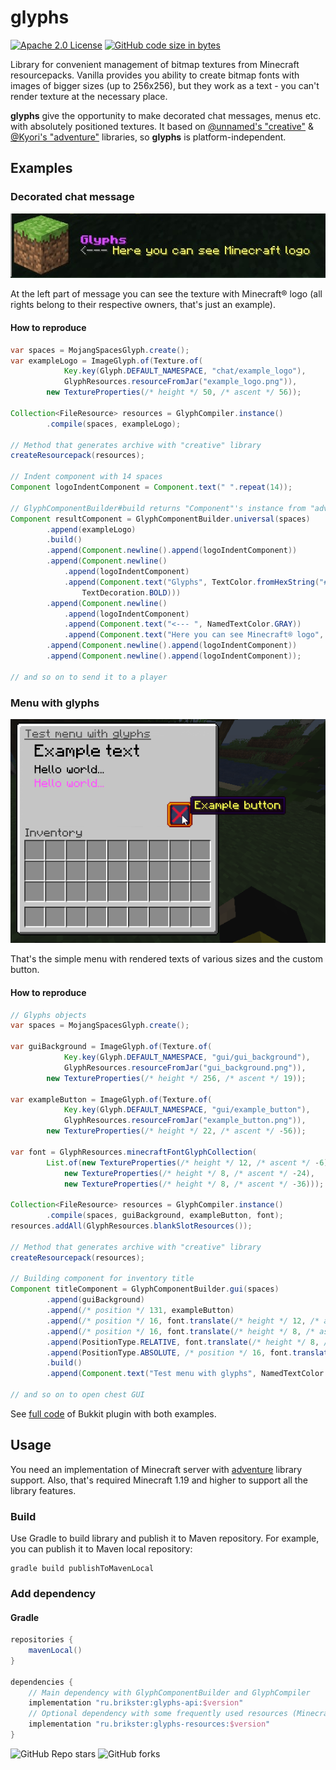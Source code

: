 # glyphs
[![Apache 2.0 License](https://img.shields.io/badge/license-Apache%202.0-blue)](LICENSE.md)
[![GitHub code size in bytes](https://img.shields.io/github/languages/code-size/Brikster/glyphs?color=yellow)](https://github.com/Brikster/glyphs/archive/master.zip)

Library for convenient management of bitmap textures from Minecraft resourcepacks.
Vanilla provides you ability to create bitmap fonts with images of bigger sizes (up to 256x256),
but they work as a text - you can't render texture at the necessary place.

**glyphs** give the opportunity to make decorated chat messages, menus etc. with absolutely
positioned textures. It based on [@unnamed's "creative"](https://github.com/unnamed/creative) & [@Kyori's "adventure"](https://github.com/KyoriPowered/adventure) libraries,
so **glyphs** is platform-independent.

## Examples

### Decorated chat message
![Decorated chat message](markdown/example_message.png)

At the left part of message you can see the texture with Minecraft® logo 
(all rights belong to their respective owners, that's just an example).

#### How to reproduce

```java
var spaces = MojangSpacesGlyph.create();
var exampleLogo = ImageGlyph.of(Texture.of(
            Key.key(Glyph.DEFAULT_NAMESPACE, "chat/example_logo"),
            GlyphResources.resourceFromJar("example_logo.png")),
        new TextureProperties(/* height */ 50, /* ascent */ 56));

Collection<FileResource> resources = GlyphCompiler.instance()
        .compile(spaces, exampleLogo);

// Method that generates archive with "creative" library
createResourcepack(resources);

// Indent component with 14 spaces
Component logoIndentComponent = Component.text(" ".repeat(14));

// GlyphComponentBuilder#build returns "Component"'s instance from "adventure" library
Component resultComponent = GlyphComponentBuilder.universal(spaces)
        .append(exampleLogo)
        .build()
        .append(Component.newline().append(logoIndentComponent))
        .append(Component.newline()
            .append(logoIndentComponent)
            .append(Component.text("Glyphs", TextColor.fromHexString("#d84aff"), 
                TextDecoration.BOLD)))
        .append(Component.newline()
            .append(logoIndentComponent)
            .append(Component.text("<--- ", NamedTextColor.GRAY))
            .append(Component.text("Here you can see Minecraft® logo", NamedTextColor.YELLOW)))
        .append(Component.newline().append(logoIndentComponent))
        .append(Component.newline().append(logoIndentComponent));

// and so on to send it to a player
```

### Menu with glyphs
![Example menu](markdown/example_menu.png)

That's the simple menu with rendered texts of various sizes and the custom button.

#### How to reproduce
```java
// Glyphs objects
var spaces = MojangSpacesGlyph.create();

var guiBackground = ImageGlyph.of(Texture.of(
            Key.key(Glyph.DEFAULT_NAMESPACE, "gui/gui_background"),
            GlyphResources.resourceFromJar("gui_background.png")),
        new TextureProperties(/* height */ 256, /* ascent */ 19));

var exampleButton = ImageGlyph.of(Texture.of(
            Key.key(Glyph.DEFAULT_NAMESPACE, "gui/example_button"),
            GlyphResources.resourceFromJar("example_button.png")),
        new TextureProperties(/* height */ 22, /* ascent */ -56));

var font = GlyphResources.minecraftFontGlyphCollection(
        List.of(new TextureProperties(/* height */ 12, /* ascent */ -6),
            new TextureProperties(/* height */ 8, /* ascent */ -24),
            new TextureProperties(/* height */ 8, /* ascent */ -36)));

Collection<FileResource> resources = GlyphCompiler.instance()
        .compile(spaces, guiBackground, exampleButton, font);
resources.addAll(GlyphResources.blankSlotResources());

// Method that generates archive with "creative" library
createResourcepack(resources);

// Building component for inventory title
Component titleComponent = GlyphComponentBuilder.gui(spaces)
        .append(guiBackground)
        .append(/* position */ 131, exampleButton)
        .append(/* position */ 16, font.translate(/* height */ 12, /* ascent */ -6, "Example text"))
        .append(/* position */ 16, font.translate(/* height */ 8, /* ascent */ -24, "Hello "))
        .append(PositionType.RELATIVE, font.translate(/* height */ 8, /* ascent */ -24, "world..."))
        .append(PositionType.ABSOLUTE, /* position */ 16, font.translate(/* height */ 8, /* ascent */ -36, "Hello world...", NamedTextColor.LIGHT_PURPLE))
        .build()
        .append(Component.text("Test menu with glyphs", NamedTextColor.DARK_GRAY, TextDecoration.UNDERLINED));

// and so on to open chest GUI
```

See [full code](https://github.com/Brikster/glyphs/blob/master/example-bukkit/src/main/java/ru/brikster/glyphs/bukkit/ExamplePlugin.java) of Bukkit plugin with both examples.

## Usage
You need an implementation of Minecraft server with [adventure](https://github.com/KyoriPowered/adventure) library support.
Also, that's required Minecraft 1.19 and higher to support all the library features.

### Build
Use Gradle to build library and publish it to Maven repository.
For example, you can publish it to Maven local repository:
```shell
gradle build publishToMavenLocal
```

### Add dependency

#### Gradle
```groovy
repositories {
    mavenLocal()
}

dependencies {
    // Main dependency with GlyphComponentBuilder and GlyphCompiler
    implementation "ru.brikster:glyphs-api:$version"
    // Optional dependency with some frequently used resources (Minecraft font etc.)
    implementation "ru.brikster:glyphs-resources:$version"
}
```

![GitHub Repo stars](https://img.shields.io/github/stars/Brikster/glyphs?style=social)
![GitHub forks](https://img.shields.io/github/forks/Brikster/glyphs?style=social)
